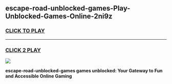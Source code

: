 
## escape-road-unblocked-games-Play-Unblocked-Games-Online-2ni9z
<h3>
<a href="https://premium76.site?title=escape-road-unblocked-games&ref=25A">CLICK TO PLAY</a></h3>
<hr>

<h3>
<a href="https://premium76.site?title=escape-road-unblocked-games&ref=25A">CLICK 2 PLAY</a>
  
</h3>

<a href="https://premium76.site?title=escape-road-unblocked-games&ref=25A"><img src="https://clearcache.store/games.png"></a>


**escape-road-unblocked-games games unblocked: Your Gateway to Fun and Accessible Online Gaming**
